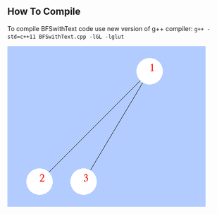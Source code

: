 ## How To Compile
To compile BFSwithText code use new version of g++ compiler: `g++ -std=c++11 BFSwithText.cpp -lGL -lglut`

![Alt text](/WorkOut/temp_files/bfs.gif?raw=true "Optional Title")


